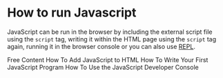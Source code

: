 # How to run Javascript

JavaScript can be run in the browser by including the external script file using the `script` tag, writing it within the HTML page using the `script` tag again, running it in the browser console or you can also use [REPL](https://www.digitalocean.com/community/tutorials/how-to-use-the-node-js-repl).

<ResourceGroupTitle>Free Content</ResourceGroupTitle>
<BadgeLink colorScheme='yellow' badgeText='Read' href='https://www.digitalocean.com/community/tutorials/how-to-add-javascript-to-html'>How To Add JavaScript to HTML</BadgeLink>
<BadgeLink colorScheme='yellow' badgeText='Read' href='https://www.digitalocean.com/community/tutorials/how-to-write-your-first-javascript-program'>How To Write Your First JavaScript Program</BadgeLink>
<BadgeLink colorScheme='yellow' badgeText='Read' href='https://www.digitalocean.com/community/tutorials/how-to-use-the-javascript-developer-console'>How To Use the JavaScript Developer Console</BadgeLink>



